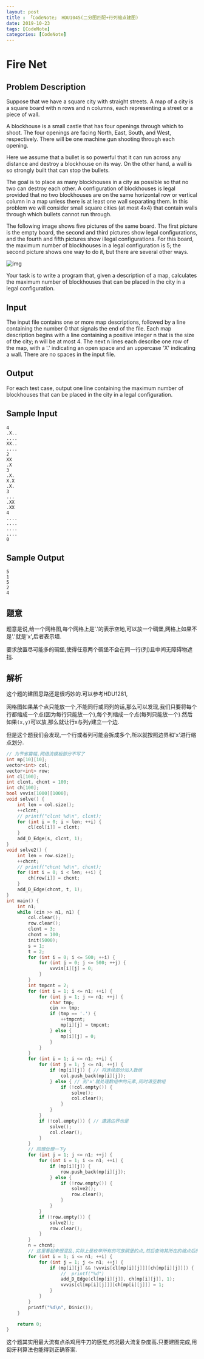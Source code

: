 ```yaml
---
layout: post
title : 「CodeNote」 HDU1045(二分图匹配+行列缩点建图)
date: 2019-10-23
tags: [CodeNote]
categories: [CodeNote]
---
```


# Fire Net



## Problem Description

Suppose that we have a square city with straight streets. A map of a city is a square board with n rows and n columns, each representing a street or a piece of wall.

A blockhouse is a small castle that has four openings through which to shoot. The four openings are facing North, East, South, and West, respectively. There will be one machine gun shooting through each opening.

Here we assume that a bullet is so powerful that it can run across any distance and destroy a blockhouse on its way. On the other hand, a wall is so strongly built that can stop the bullets.

The goal is to place as many blockhouses in a city as possible so that no two can destroy each other. A configuration of blockhouses is legal provided that no two blockhouses are on the same horizontal row or vertical column in a map unless there is at least one wall separating them. In this problem we will consider small square cities (at most 4x4) that contain walls through which bullets cannot run through.

The following image shows five pictures of the same board. The first picture is the empty board, the second and third pictures show legal configurations, and the fourth and fifth pictures show illegal configurations. For this board, the maximum number of blockhouses in a legal configuration is 5; the second picture shows one way to do it, but there are several other ways.

![img](http://acm.hdu.edu.cn/data/images/1045-1.jpg)

Your task is to write a program that, given a description of a map, calculates the maximum number of blockhouses that can be placed in the city in a legal configuration.

## Input

The input file contains one or more map descriptions, followed by a line containing the number 0 that signals the end of the file. Each map description begins with a line containing a positive integer n that is the size of the city; n will be at most 4. The next n lines each describe one row of the map, with a '.' indicating an open space and an uppercase 'X' indicating a wall. There are no spaces in the input file.

## Output

For each test case, output one line containing the maximum number of blockhouses that can be placed in the city in a legal configuration.

## Sample Input

```
4
.X..
....
XX..
....
2
XX
.X
3
.X.
X.X
.X.
3
...
.XX
.XX
4
....
....
....
....
0
```

## Sample Output

```
5
1
5
2
4
```

## 题意

题意是说,给一个网格图,每个网格上是'.'的表示空地,可以放一个碉堡,网格上如果不是'.'就是'x',后者表示墙.

要求放置尽可能多的碉堡,使得任意两个碉堡不会在同一行(列)且中间无障碍物遮挡.



## 解析

这个题的建图思路还是很巧妙的.可以参考HDU1281,

网格图如果某个点只能放一个,不能同行或同列的话,那么可以发现,我们只要将每个行都缩成一个点(因为每行只能放一个),每个列缩成一个点(每列只能放一个).然后如果`(x,y)`可以放,那么就让行x与列y建立一个边.

但是这个题我们会发现,一个行或者列可能会拆成多个,所以就按照边界和'x'进行缩点划分.

```c
// 为节省篇幅,网络流模板部分不写了
int mp[10][10];
vector<int> col;
vector<int> row;
int cl[100];
int clcnt, chcnt = 100;
int ch[100];
bool vvvis[1000][1000];
void solve() {
    int len = col.size();
    ++clcnt;
    // printf("clcnt %d\n", clcnt);
    for (int i = 0; i < len; ++i) {
        cl[col[i]] = clcnt;
    }
    add_D_Edge(s, clcnt, 1);
}
void solve2() {
    int len = row.size();
    ++chcnt;
    // printf("chcnt %d\n", chcnt);
    for (int i = 0; i < len; ++i) {
        ch[row[i]] = chcnt;
    }
    add_D_Edge(chcnt, t, 1);
}
int main() {
    int n1;
    while (cin >> n1, n1) {
        col.clear();
        row.clear();
        clcnt = 3;
        chcnt = 100;
        init(5000);
        s = 1;
        t = 2;
        for (int i = 0; i <= 500; ++i) {
            for (int j = 0; j <= 500; ++j) {
                vvvis[i][j] = 0;
            }
        }
        int tmpcnt = 2;
        for (int i = 1; i <= n1; ++i) {
            for (int j = 1; j <= n1; ++j) {
                char tmp;
                cin >> tmp;
                if (tmp == '.') {
                    ++tmpcnt;
                    mp[i][j] = tmpcnt;
                } else {
                    mp[i][j] = 0;
                }
            }
        }
        for (int i = 1; i <= n1; ++i) {
            for (int j = 1; j <= n1; ++j) {
                if (mp[i][j]) { // 将连续部分加入数组
                    col.push_back(mp[i][j]);
                } else { // 到'x'就处理数组中的元素,同时清空数组
                    if (!col.empty()) {
                        solve();
                        col.clear();
                    }
                }
            }
            if (!col.empty()) { // 遭遇边界也是
                solve();
                col.clear();
            }
        }
        // 同理处理一下y
        for (int j = 1; j <= n1; ++j) {
            for (int i = 1; i <= n1; ++i) {
                if (mp[i][j]) {
                    row.push_back(mp[i][j]);
                } else {
                    if (!row.empty()) {
                        solve2();
                        row.clear();
                    }
                }
            }
            if (!row.empty()) {
                solve2();
                row.clear();
            }
        }
        n = chcnt;
        // 这里看起来很混乱,实际上是枚举所有的可放碉堡的点,然后查询其所在的缩点后的行编号和列编号,然后将行列建立关系,同时要注意一对行列不要建立多次关系.
        for (int i = 1; i <= n1; ++i) {
            for (int j = 1; j <= n1; ++j) {
                if (mp[i][j] && !vvvis[cl[mp[i][j]]][ch[mp[i][j]]]) {
                    //  printf("%d")
                    add_D_Edge(cl[mp[i][j]], ch[mp[i][j]], 1);
                    vvvis[cl[mp[i][j]]][ch[mp[i][j]]] = 1;
                }
            }
        }
        printf("%d\n", Dinic());
    }

    return 0;
}
```

这个题其实用最大流有点杀鸡用牛刀的感觉,何况最大流复杂度高.只要建图完成,用匈牙利算法也能得到正确答案.